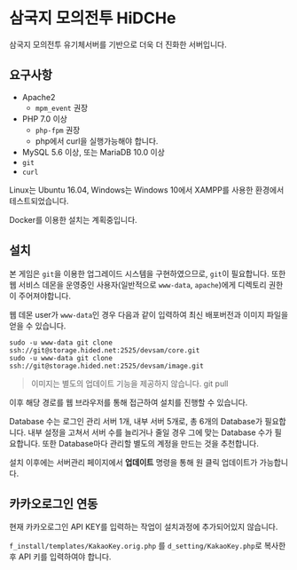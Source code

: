 # 삼국지 모의전투 HiDCHe

삼국지 모의전투 유기체서버를 기반으로 더욱 더 진화한 서버입니다.


## 요구사항

* Apache2
  * <code>mpm_event</code> 권장
* PHP 7.0 이상 
  * <code>php-fpm</code> 권장
  * php에서 curl을 실행가능해야 합니다.
* MySQL 5.6 이상, 또는 MariaDB 10.0 이상
* <code>git</code>
* <code>curl</code>

Linux는 Ubuntu 16.04, Windows는 Windows 10에서 XAMPP를 사용한 환경에서 테스트되었습니다.

Docker를 이용한 설치는 계획중입니다.

## 설치

본 게임은 <code>git</code>을 이용한 업그레이드 시스템을 구현하였으므로, <code>git</code>이 필요합니다.
또한 웹 서비스 데몬을 운영중인 사용자(일반적으로 <code>www-data</code>, <code>apache</code>)에게 디렉토리 권한이 주어져야합니다.

웹 데몬 user가 <code>www-data</code>인 경우 다음과 같이 입력하여 최신 배포버전과 이미지 파일을 얻을 수 있습니다.

```
sudo -u www-data git clone ssh://git@storage.hided.net:2525/devsam/core.git
sudo -u www-data git clone ssh://git@storage.hided.net:2525/devsam/image.git
```

> 이미지는 별도의 업데이트 기능을 제공하지 않습니다. git pull 

이후 해당 경로를 웹 브라우저를 통해 접근하여 설치를 진행할 수 있습니다.

Database 수는 로그인 관리 서버 1개, 내부 서버 5개로, 총 6개의 Database가 필요합니다. 내부 설정을 고쳐서 서버 수를 늘리거나 줄일 경우 그에 맞는 Database 수가 필요합니다. 또한 Database마다 관리할 별도의 계정을 만드는 것을 추천합니다.

설치 이후에는 서버관리 페이지에서 **업데이트** 명령을 통해 원 클릭 업데이트가 가능합니다.


## 카카오로그인 연동

현재 카카오로그인 API KEY를 입력하는 작업이 설치과정에 추가되어있지 않습니다.

<code>f_install/templates/KakaoKey.orig.php</code> 를 <code>d_setting/KakaoKey.php</code>로 복사한 후 API 키를 입력하여야 합니다.
